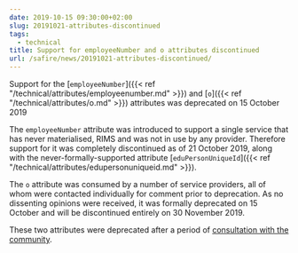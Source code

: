 ```yaml
---
date: 2019-10-15 09:30:00+02:00
slug: 20191021-attributes-discontinued
tags:
  - technical
title: Support for employeeNumber and o attributes discontinued
url: /safire/news/20191021-attributes-discontinued/
---
```


Support for the [`employeeNumber`]({{< ref "/technical/attributes/employeenumber.md" >}}) and [`o`]({{< ref "/technical/attributes/o.md" >}}) attributes was deprecated on 15 October 2019<!--more-->

The `employeeNumber` attribute was introduced to support a single service that has never materialised, RIMS and was not in use by any provider. Therefore support for it was completely discontinued as of 21 October 2019, along with the never-formally-supported attribute [`eduPersonUniqueId`]({{< ref "/technical/attributes/edupersonuniqueid.md" >}}).

The `o` attribute was consumed by a number of service providers, all of whom were contacted individually for comment prior to deprecation. As no dissenting opinions were received, it was formally deprecated on 15 October and will be discontinued entirely on 30 November 2019.

These two attributes were deprecated after a period of [consultation with the community](https://lists.tenet.ac.za/sympa/arc/safire-discuss/2019-10/msg00000.html).
